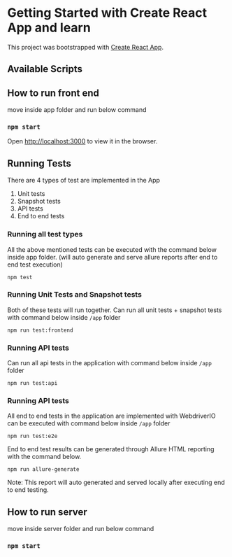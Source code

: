 # Getting Started with Create React App and learn

This project was bootstrapped with [Create React App](https://github.com/facebook/create-react-app).

## Available Scripts

## How to run front end 

move inside app folder and run below command 
### `npm start`

Open [http://localhost:3000](http://localhost:3000) to view it in the browser.

## Running Tests
There are 4 types of test are implemented in the App
1. Unit tests
2. Snapshot tests
3. API tests
4. End to end tests

### Running all test types
All the above mentioned tests can be executed with the command below inside app folder. (will auto generate and serve allure reports after end to end test execution)

`npm test`

### Running Unit Tests and Snapshot tests
Both of these tests will run together. Can run all unit tests + snapshot tests with command below inside `/app` folder

`npm run test:frontend`

### Running API tests
Can run all api tests in the application with command below inside `/app` folder

`npm run test:api`

### Running API tests
All end to end tests in the application are implemented with WebdriverIO can be executed with command below inside `/app` folder

`npm run test:e2e`

End to end test results can be generated through Allure HTML reporting with the command below.

`npm run allure-generate`

Note: This report will auto generated and served locally after executing end to end testing.


## How to run server  
move inside server folder and run below command 

### `npm start`
